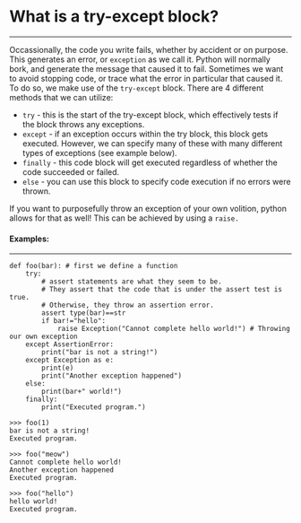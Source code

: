 # What is a try-except block?
---
Occassionally, the code you write fails, whether by accident or on purpose. This generates an error, or `exception` as we call it. Python will normally bork, and generate the message that caused it to fail. Sometimes we want to avoid stopping code, or trace what the error in particular that caused it. To do so, we make use of the `try-except` block. There are 4 different methods that we can utilize:

- `try` - this is the start of the try-except block, which effectively tests if the block throws any exceptions.
- `except` - if an exception occurs within the try block, this block gets executed. However, we can specify many of these with many different types of exceptions (see example below).
- `finally` - this code block will get executed regardless of whether the code succeeded or failed. 
- `else` - you can use this block to specify code execution if no errors were thrown.

If you want to purposefully throw an exception of your own volition, python allows for that as well! This can be achieved by using a `raise.`

#### Examples:
---
```
def foo(bar): # first we define a function
	try:
		# assert statements are what they seem to be. 
		# They assert that the code that is under the assert test is true. 
		# Otherwise, they throw an assertion error.
		assert type(bar)==str
		if bar!="hello":
			raise Exception("Cannot complete hello world!") # Throwing our own exception
	except AssertionError:
		print("bar is not a string!")
	except Exception as e:
		print(e)
		print("Another exception happened")
	else:
		print(bar+" world!")
	finally:
		print("Executed program.")
```

```
>>> foo(1)
bar is not a string!
Executed program.

>>> foo("meow")
Cannot complete hello world!
Another exception happened
Executed program.

>>> foo("hello")
hello world!
Executed program.
```
